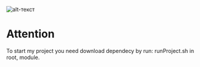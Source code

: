 ![alt-текст](https://github.com/drnserhio/test/blob/master/pngwing.com%20(5).png "Текст заголовка логотипа 1")
# Attention

To start my project you need download dependecy by run: runProject.sh in root, module.


